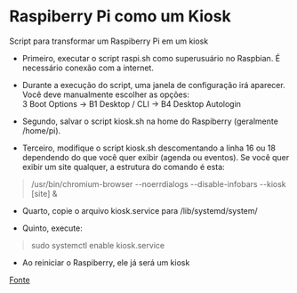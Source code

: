 # Raspiberry Pi como um Kiosk

Script para transformar um Raspiberry Pi em um kiosk

- Primeiro, executar o script raspi.sh como superusuário no Raspbian. É necessário conexão com a internet.  

- Durante a execução do script, uma janela de configuração irá aparecer. Você deve manualmente escolher as opções:  
3 Boot Options -> B1 Desktop / CLI -> B4 Desktop Autologin

- Segundo, salvar o script kiosk.sh na home do Raspiberry (geralmente /home/pi).  

- Terceiro, modifique o script kiosk.sh descomentando a linha 16 ou 18 dependendo do que você quer exibir (agenda ou eventos). Se você quer exibir um site qualquer, a estrutura do comando é esta:  

> /usr/bin/chromium-browser --noerrdialogs --disable-infobars --kiosk [site] &

- Quarto, copie o arquivo kiosk.service para /lib/systemd/system/

- Quinto, execute:  

> sudo systemctl enable kiosk.service

- Ao reiniciar o Raspiberry, ele já será um kiosk

[Fonte](https://pimylifeup.com/raspberry-pi-kiosk/)
